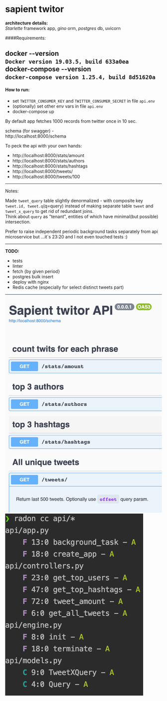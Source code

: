 # sapient twitor 

**architecture details:**<br/>
*Starlette* framework app, *gino* orm, *postgres* db, uvicorn

####Requirements:<br/>

docker --version <br/>
`Docker version 19.03.5, build 633a0ea` <br/>
docker-compose --version <br/>
`docker-compose version 1.25.4, build 8d51620a`
-------------
#### How to run:
- set `TWITTER_CONSUMER_KEY` and `TWITTER_CONSUMER_SECRET` in file `api.env`
- (optionally) set other env vars in file `api.env`  
- docker-compose up

By default app fetches 1000 records from twitter once in 10 sec.

 schema (for swagger) - </br>
 http://localhost:8000/schema

To peck the api with your own hands:
- http://localhost:8000/stats/amount 
- http://localhost:8000/stats/authors
- http://localhost:8000/stats/hashtags
- http://localhost:8000/tweets/
- http://localhost:8000/tweets/100

-------------

Notes:

 Made `tweet_query` table slightly denormalized - with composite key `tweet.id, tweet.q`(q=query)
 instead of making separate table `tweet` and `tweet_x_query` to get rid of redundant joins.  
 Think about `query` as "tenant", entities of which have minimal(but possible) intersection.

Prefer to raise independent periodic background tasks separately from api microservice but ...it`s 23:20 and I not even touched tests :)

-------------
**TODO:**
- tests
- linter
- fetch {by given period}
- postgres bulk insert
- deploy with nginx
- Redis cache (especially for select distinct tweets part)

![](shots/shot_swagger.png)
![](shots/shot_radon.png)

   


